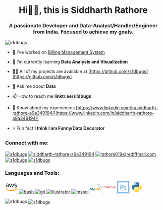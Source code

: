 <h1 align="center">Hi🙋‍♂️, this is Siddharth Rathore</h1>
<h3 align="center">A passionate Developer and Data-Analyst/Handler/Engineer from India. Focused to achieve my goals.</h3>

<p align="left"> <img src="https://komarev.com/ghpvc/?username=s1dbugs&label=Profile%20views&color=0e75b6&style=flat" alt="s1dbugs" /> </p>

- 🔭 I’ve worked on [Billing Management System](https://github.com/s1dbugs/Billing-Management-System-)

- 🌱 I’m currently learning **Data Analysis and Visualization**

- 👨‍💻 All of my projects are available at [https://github.com/s1dbugs](https://github.com/s1dbugs)

- 💬 Ask me about **Data**

- 📫 How to reach me **linktr.ee/s1dbugs**

- 📄 Know about my experiences [https://www.linkedin.com/in/siddharth-rathore-a9a349194/](https://www.linkedin.com/in/siddharth-rathore-a9a349194/)

- ⚡ Fun fact **I think I am Funny/Data Decorator**

<h3 align="left">Connect with me:</h3>
<p align="left">
<a href="https://twitter.com/s1dbugs" target="blank"><img align="center" src="https://raw.githubusercontent.com/rahuldkjain/github-profile-readme-generator/master/src/images/icons/Social/twitter.svg" alt="s1dbugs" height="30" width="40" /></a>
<a href="https://linkedin.com/in/siddharth-rathore-a9a349194" target="blank"><img align="center" src="https://raw.githubusercontent.com/rahuldkjain/github-profile-readme-generator/master/src/images/icons/Social/linked-in-alt.svg" alt="siddharth-rathore-a9a349194" height="30" width="40" /></a>
<a href="https://fb.com/rathore019@rediffmail.com" target="blank"><img align="center" src="https://raw.githubusercontent.com/rahuldkjain/github-profile-readme-generator/master/src/images/icons/Social/facebook.svg" alt="rathore019@rediffmail.com" height="30" width="40" /></a>
<a href="https://instagram.com/s1dbugs" target="blank"><img align="center" src="https://raw.githubusercontent.com/rahuldkjain/github-profile-readme-generator/master/src/images/icons/Social/instagram.svg" alt="s1dbugs" height="30" width="40" /></a>
<a href="https://www.hackerrank.com/s1dbugs" target="blank"><img align="center" src="https://raw.githubusercontent.com/rahuldkjain/github-profile-readme-generator/master/src/images/icons/Social/hackerrank.svg" alt="s1dbugs" height="30" width="40" /></a>
</p>

<h3 align="left">Languages and Tools:</h3>
<p align="left"> <a href="https://aws.amazon.com" target="_blank" rel="noreferrer"> <img src="https://raw.githubusercontent.com/devicons/devicon/master/icons/amazonwebservices/amazonwebservices-original-wordmark.svg" alt="aws" width="40" height="40"/> </a> <a href="https://www.gnu.org/software/bash/" target="_blank" rel="noreferrer"> <img src="https://www.vectorlogo.zone/logos/gnu_bash/gnu_bash-icon.svg" alt="bash" width="40" height="40"/> </a> <a href="https://git-scm.com/" target="_blank" rel="noreferrer"> <img src="https://www.vectorlogo.zone/logos/git-scm/git-scm-icon.svg" alt="git" width="40" height="40"/> </a> <a href="https://www.adobe.com/in/products/illustrator.html" target="_blank" rel="noreferrer"> <img src="https://www.vectorlogo.zone/logos/adobe_illustrator/adobe_illustrator-icon.svg" alt="illustrator" width="40" height="40"/> </a> <a href="https://www.microsoft.com/en-us/sql-server" target="_blank" rel="noreferrer"> <img src="https://www.svgrepo.com/show/303229/microsoft-sql-server-logo.svg" alt="mssql" width="40" height="40"/> </a> <a href="https://www.mysql.com/" target="_blank" rel="noreferrer"> <img src="https://raw.githubusercontent.com/devicons/devicon/master/icons/mysql/mysql-original-wordmark.svg" alt="mysql" width="40" height="40"/> </a> <a href="https://www.oracle.com/" target="_blank" rel="noreferrer"> <img src="https://raw.githubusercontent.com/devicons/devicon/master/icons/oracle/oracle-original.svg" alt="oracle" width="40" height="40"/> </a> <a href="https://www.photoshop.com/en" target="_blank" rel="noreferrer"> <img src="https://raw.githubusercontent.com/devicons/devicon/master/icons/photoshop/photoshop-line.svg" alt="photoshop" width="40" height="40"/> </a> <a href="https://www.python.org" target="_blank" rel="noreferrer"> <img src="https://raw.githubusercontent.com/devicons/devicon/master/icons/python/python-original.svg" alt="python" width="40" height="40"/> </a> </p>

<p><img align="left" src="https://github-readme-stats.vercel.app/api/top-langs?username=s1dbugs&show_icons=true&locale=en&layout=compact" alt="s1dbugs" /></p>

<p>&nbsp;<img align="center" src="https://github-readme-stats.vercel.app/api?username=s1dbugs&show_icons=true&locale=en" alt="s1dbugs" /></p>
